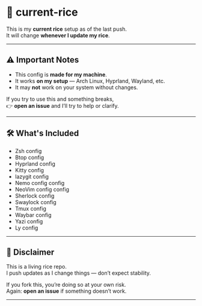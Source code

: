 # 🧠 current-rice

This is my **current rice** setup as of the last push.  
It will change **whenever I update my rice**.

---

## ⚠️ Important Notes

- This config is **made for my machine**.
- It works **on my setup** — Arch Linux, Hyprland, Wayland, etc.
- It may **not** work on your system without changes.

If you try to use this and something breaks,  
👉 **open an issue** and I’ll try to help or clarify.

---

## 🛠️ What's Included

- Zsh config
- Btop config
- Hyprland config
- Kitty config
- lazygit config
- Nemo config config
- NeoVim config config
- Sherlock config
- Swaylock config
- Tmux config
- Waybar config
- Yazi config
- Ly config

---

## 📌 Disclaimer

This is a living rice repo.  
I push updates as I change things — don’t expect stability.

If you fork this, you’re doing so at your own risk.  
Again: **open an issue** if something doesn’t work.

---
